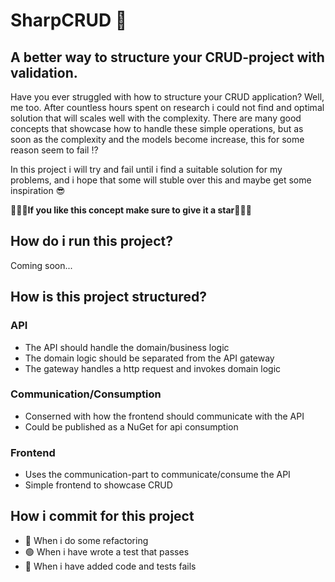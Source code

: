 # SharpCRUD 🧙 
## A better way to structure your CRUD-project with validation.

Have you ever struggled with how to structure your CRUD application? Well, me too. 
After countless hours spent on research i could not find and optimal solution that will scales well with the complexity.
There are many good concepts that showcase how to handle these simple operations, but as soon as the complexity and 
the models become increase, this for some reason seem to fail ⁉️

In this project i will try and fail until i find a suitable solution for my problems, and i hope that some will stuble over this
and maybe get some inspiration 😎

🌟🌟🌟**If you like this concept make sure to give it a star**🌟🌟🌟

## How do i run this project?
Coming soon...

## How is this project structured?

### API
- The API should handle the domain/business logic
- The domain logic should be separated from the API gateway
- The gateway handles a http request and invokes domain logic

### Communication/Consumption
- Conserned with how the frontend should communicate with the API
- Could be published as a NuGet for api consumption

### Frontend
- Uses the communication-part to communicate/consume the API
- Simple frontend to showcase CRUD

## How i commit for this project
- 🔵 When i do some refactoring
- 🟢 When i have wrote a test that passes
- 🔴 When i have added code and tests fails

